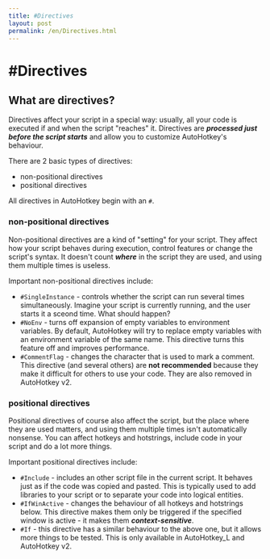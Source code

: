 ```yaml
---
title: #Directives
layout: post
permalink: /en/Directives.html
---
```


# \#Directives

## What are directives?
Directives affect your script in a special way: usually, all your code is executed if and when the script "reaches" it. Directives are ***processed just before the script starts*** and allow you to customize AutoHotkey's behaviour.

There are 2 basic types of directives:
* non-positional directives
* positional directives

All directives in AutoHotkey begin with an `#`.

### non-positional directives
Non-positional directives are a kind of "setting" for your script. They affect how your script behaves during execution, control features or change the script's syntax. It doesn't count ***where*** in the script they are used, and using them multiple times is useless.

Important non-positional directives include:
* `#SingleInstance` - controls whether the script can run several times simultaneously. Imagine your script is currently running, and the user starts it a sceond time. What should happen?
* `#NoEnv` - turns off expansion of empty variables to environment variables. By default, AutoHotkey will try to replace empty variables with an environment variable of the same name. This directive turns this feature off and improves performance.
* `#CommentFlag` - changes the character that is used to mark a comment. This directive (and several others) are **not recommended** because they make it difficult for others to use your code. They are also removed in AutoHotkey v2.

### positional directives
Positional directives of course also affect the script, but the place where they are used matters, and using them multiple times isn't automatically nonsense. You can affect hotkeys and hotstrings, include code in your script and do a lot more things.

Important positional directives include:
* `#Include` - includes an other script file in the current script. It behaves just as if the code was copied and pasted. This is typically used to add libraries to your script or to separate your code into logical entities.
* `#IfWinActive` - changes the behaviour of all hotkeys and hotstrings below. This directive makes them only be triggered if the specified window is active - it makes them ***context-sensitive***.
* `#If` - this directive has a similar behaviour to the above one, but it allows more things to be tested. This is only available in AutoHotkey_L and AutoHotkey v2.
